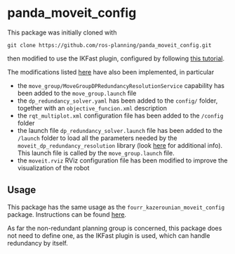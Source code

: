 # panda_moveit_config

This package was initially cloned with
```
git clone https://github.com/ros-planning/panda_moveit_config.git
```
then modified to use the IKFast plugin, configured by following [this tutorial](http://docs.ros.org/kinetic/api/moveit_tutorials/html/doc/ikfast/ikfast_tutorial.html).

The modifications listed [here](../fourr_kazerounian_moveit_config/Readme.md) have also been implemented, in particular

* the `move_group/MoveGroupDPRedundancyResolutionService` capability has been added to the `move_group.launch` file
* the `dp_redundancy_solver.yaml` has been added to the `config/` folder, together with an `objective_funcion.xml` description
* the `rqt_multiplot.xml` configuration file has been added to the `/config` folder
* the launch file `dp_redundancy_solver.launch` file has been added to the `/launch` folder to load all the parameters needed by the `moveit_dp_redundancy_resolution` library (look [here](../moveit_dp_redundancy_resolution/Readme.md) for additional info). This launch file is called by the `move_group.launch` file.
* the `moveit.rviz` RViz configuration file has been modified to improve the visualization of the robot

## Usage

This package has the same usage as the `fourr_kazerounian_moveit_config` package. Instructions can be found [here](../fourr_kazerounian_moveit_config/Readme.md).

As far the non-redundant planning group is concerned, this package does not need to define one, as the IKFast plugin is used, which can handle redundancy by itself.
